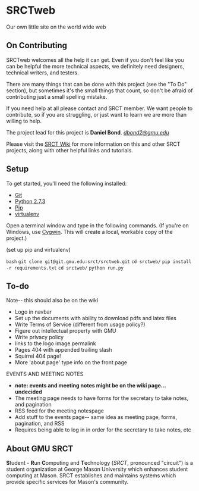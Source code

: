 SRCTweb
===

Our own little site on the world wide web

On Contributing
---

SRCTweb welcomes all the help it can get. Even if you don't feel like you can be helpful the more technical aspects, we definitely need designers, technical writers, and testers.

There are many things that can be done with this project (see the "To Do" section), but sometimes it's the small things that count, so don't be afraid of contributing just a small spelling mistake.

If you need help at all please contact and SRCT member. We want people to contribute, so if you are struggling, or just want to learn we are more than willing to help.

The project lead for this project is **Daniel Bond**. *dbond2@gmu.edu*

Please visit the [SRCT Wiki](http://wiki.srct.gmu.edu/) for more information on this and other SRCT projects, along with other helpful links and tutorials.

Setup
---

To get started, you'll need the following installed:
* [Git](http://git-scm.com/book/en/Getting-Started-Installing-Git)
* [Python 2.7.3](http://www.python.org/download/)
* [Pip](http://www.pip-installer.org/en/latest/install.html)
* [virtualenv](http://www.virtualenv.org/en/latest/index.html#installation)

Open a terminal window and type in the following commands. (If you're on Windows, use [Cygwin](http://www.cygwin.com/). This will create a local, workable copy of the project.)

(set up pip and virtualenv)

``bash``
``git clone git@git.gmu.edu:srct/srctweb.git``
``cd srctweb/``
``pip install -r requirements.txt``
``cd srctweb/``
``python run.py``

To-do
---

Note-- this should also be on the wiki
* Logo in navbar
* Set up the documents with ability to download pdfs and latex files
* Write Terms of Service (different from usage policy?)
* Figure out intellectual property with GMU
* Write privacy policy
* links to the logo image permalink
* Pages 404 with appended trailing slash
* Squirrel 404 page!
* More 'about page' type info on the front page

EVENTS AND MEETING NOTES
* **note: events and meeting notes might be on the wiki page... undecided**
* The meeting page needs to have forms for the secretary to take notes, and pagination
* RSS feed for the meeting notespage
* Add stuff to the events page-- same idea as meeting page, forms, pagination, and RSS
* Requires being able to log in in order for the secretary to take notes, etc

About GMU SRCT
---

**S**tudent - **R**un **C**omputing and **T**echnology (*SRCT*, pronounced "circuit") is a student organization at George Mason University which enhances student computing at Mason. SRCT establishes and maintains systems which provide specific services for Mason's community.
